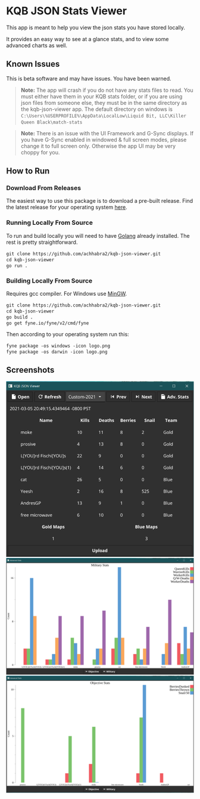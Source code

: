 # KQB JSON Stats Viewer

This app is meant to help you view the json stats you have stored locally. 

It provides an easy way to see at a glance stats, and to view some advanced charts as well. 

## Known Issues
This is beta software and may have issues. You have been warned. 

> **Note:**  The app will crash if you do not have any stats files to read. You must either have them in your KQB stats folder, or if you are using json files from someone else, they must be in the same directory as the kqb-json-viewer app. The default directory on windows is `C:\Users\%USERPROFILE%\AppData\LocalLow\Liquid Bit, LLC\Killer Queen Black\match-stats`

> **Note:**  There is an issue with the UI Framework and G-Sync displays. If you have G-Sync enabled in windowed & full screen modes, please change it to full screen only. Otherwise the app UI may be very choppy for you. 

## How to Run

### Download From Releases
The easiest way to use this package is to download a pre-built release. Find the latest release for your operating system [here](https://github.com/achhabra2/kqb-json-viewer/releases). 

### Running Locally From Source
To run and build locally you will need to have [Golang](https://golang.org/dl/) already installed. The rest is pretty straightforward. 
```
git clone https://github.com/achhabra2/kqb-json-viewer.git
cd kqb-json-viewer
go run .
```

### Building Locally From Source
Requires gcc compiler.  For Windows use [MinGW](http://www.mingw.org/).
```
git clone https://github.com/achhabra2/kqb-json-viewer.git
cd kqb-json-viewer
go build .
go get fyne.io/fyne/v2/cmd/fyne
```

Then according to your operating system run this: 
```
fyne package -os windows -icon logo.png
fyne package -os darwin -icon logo.png
```

## Screenshots
![App](./docs/ss-1.png)
![Mil Stats](./docs/ss-2.png)
![Objective Stats](./docs/ss-3.png)